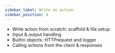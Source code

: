 ```yaml
---
sidebar_label: Write an action
sidebar_position: 4
---
```


- Write action from scratch: scaffold & file setup
- Input & output handling
- Builtin objects: HTTPrequest and logger
- Calling actions from the client & responses